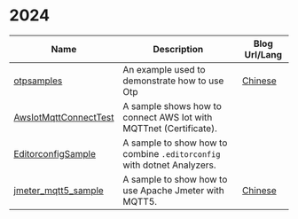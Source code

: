 # 2024


| Name      | Description | Blog Url/Lang |
| ----------- | ----------- |----------- |
| [otpsamples](https://github.com/catcherwong-archive/2024/tree/main/otpsamples)   | An example used to demonstrate how to use Otp | [Chinese](https://mp.weixin.qq.com/s/CnjgtWrfQKol1_Wt8YN7yg) |
| [AwsIotMqttConnectTest](https://github.com/catcherwong-archive/2024/tree/main/AwsIotMqttConnectTest)   | A sample shows how to connect AWS Iot with MQTTnet (Certificate). |  |
| [EditorconfigSample](https://github.com/catcherwong-archive/2024/tree/main/EditorconfigSample)   | A sample to show how to combine `.editorconfig` with dotnet Analyzers.| |
| [jmeter_mqtt5_sample](https://github.com/catcherwong-archive/2024/tree/main/jmeter_mqtt5_sample)   | A sample to show how to use Apache Jmeter with MQTT5.| [Chinese](https://mp.weixin.qq.com/s/14seI5J3pACo3GgLAZn85g) |

